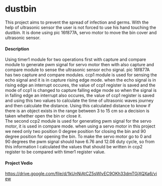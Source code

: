 # dustbin
This project aims to prevent the spread of infection and germs. With the help of ultrasonic sensor the user is not forced to use his hand touching the dustbin. It is done using pic 16f877A, servo motor to move the bin cover and ultrasonic sensor.

#### Description
Using timer1 module for two operations first with capture and compare module to generate pwm signal for servo motor then with also capture and compare module to sense the ultrasonic sensor echo signal.
pic 16f877A has two capture and compare modules. ccp1 module is used for sensing the echo signal and it is in capture rising edge mode. when the echo signal is in rising edge an interrupt occures, the value of ccp1 register is saved and the mode of ccp1 is changed to capture falling edge mode so when the signal is in falling edge an interrupt also occures, the value of ccp1 register is saved and using this two values to calculate the time of ultrasonic waves journey and then calculate the distance. Using this calculated distance to know if there is an object exists in the range between 3 to 15 cm so a decision is taken whether open the bin or close it.<br>
The second ccp2 module is used for generating pwm signal for the servo motor, it is used in compare mode. when using a servo motor in this project we need only two position 0 degree position for closing the bin and 90 degree position for opening the bin. To make the servo motor go to 0 and 90 degrees the pwm signal should have 6.76 and 12.08 duty cycle, so from this information I calculated the values that should be written in ccp2 register to be compared with timer1 register value.

#### Project Vedio
https://drive.google.com/file/d/1kUnNiAtCZ5sWlvEC9OKh33dmTGjXQXa6/view
